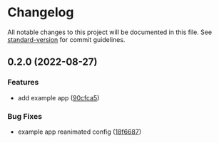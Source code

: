 # Changelog

All notable changes to this project will be documented in this file. See [standard-version](https://github.com/conventional-changelog/standard-version) for commit guidelines.

## 0.2.0 (2022-08-27)


### Features

* add example app ([90cfca5](https://gitlab.com/softaware-io/packages/native-ui/commit/90cfca525608f55e8f6bc3074b69e8e28d4544c8))


### Bug Fixes

* example app reanimated config ([18f6687](https://gitlab.com/softaware-io/packages/native-ui/commit/18f6687424070f86b559153a70c0843f6e429c1b))
